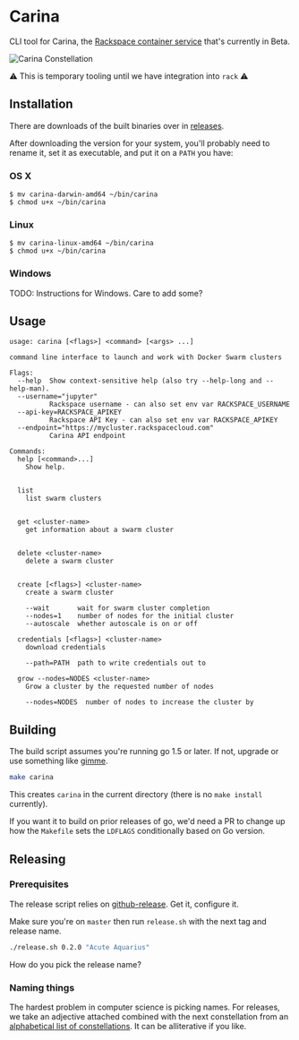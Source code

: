 # Carina

CLI tool for Carina, the [Rackspace container service](https://mycluster.rackspacecloud.com) that's currently in Beta.

![Carina Constellation](https://cloud.githubusercontent.com/assets/836375/10503963/e5bcca8c-72c0-11e5-8e14-2c1697297d7e.png)

:warning: This is temporary tooling until we have integration into `rack` :warning:

## Installation

There are downloads of the built binaries over in [releases](https://github.com/rackerlabs/carina/releases).

After downloading the version for your system, you'll probably need to rename it,
set it as executable, and put it on a `PATH` you have:

### OS X

```
$ mv carina-darwin-amd64 ~/bin/carina
$ chmod u+x ~/bin/carina
```

### Linux

```
$ mv carina-linux-amd64 ~/bin/carina
$ chmod u+x ~/bin/carina
```

### Windows

TODO: Instructions for Windows. Care to add some?

## Usage

```
usage: carina [<flags>] <command> [<args> ...]

command line interface to launch and work with Docker Swarm clusters

Flags:
  --help  Show context-sensitive help (also try --help-long and --help-man).
  --username="jupyter"
          Rackspace username - can also set env var RACKSPACE_USERNAME
  --api-key=RACKSPACE_APIKEY
          Rackspace API Key - can also set env var RACKSPACE_APIKEY
  --endpoint="https://mycluster.rackspacecloud.com"
          Carina API endpoint

Commands:
  help [<command>...]
    Show help.


  list
    list swarm clusters


  get <cluster-name>
    get information about a swarm cluster


  delete <cluster-name>
    delete a swarm cluster


  create [<flags>] <cluster-name>
    create a swarm cluster

    --wait       wait for swarm cluster completion
    --nodes=1    number of nodes for the initial cluster
    --autoscale  whether autoscale is on or off

  credentials [<flags>] <cluster-name>
    download credentials

    --path=PATH  path to write credentials out to

  grow --nodes=NODES <cluster-name>
    Grow a cluster by the requested number of nodes

    --nodes=NODES  number of nodes to increase the cluster by

```

## Building

The build script assumes you're running go 1.5 or later. If not, upgrade or use
something like [gimme](https://github.com/travis-ci/gimme).

```bash
make carina
```

This creates `carina` in the current directory (there is no `make install` currently).

If you want it to build on prior releases of go, we'd need a PR to change up how
the `Makefile` sets the `LDFLAGS` conditionally based on Go version.

## Releasing

### Prerequisites

The release script relies on [github-release](https://github.com/aktau/github-release). Get it, configure it.

Make sure you're on `master` then run `release.sh` with the next tag and release name.

```bash
./release.sh 0.2.0 "Acute Aquarius"
```

How do you pick the release name?

### Naming things

The hardest problem in computer science is picking names. For releases, we take
an adjective attached combined with the next constellation from an
[alphabetical list of constellations](http://www.astro.wisc.edu/~dolan/constellations/constellation_list.html).
It can be alliterative if you like.
